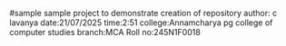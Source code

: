 #sample
sample project to demonstrate creation of repository
author: c lavanya
date:21/07/2025
time:2:51
college:Annamcharya pg college of computer studies
branch:MCA
Roll no:245N1F0018
